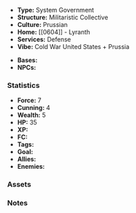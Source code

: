 - **Type:** System Government
- **Structure:** Militaristic Collective
- **Culture:** Prussian
- **Home:** [[0604]] - Lyranth
- **Services:** Defense
- **Vibe:** Cold War United States + Prussia
* **Bases:** 
* **NPCs:** 
### Statistics
* **Force:** 7
* **Cunning:** 4
* **Wealth:** 5
* **HP:** 35
* **XP:** 
* **FC:** 
* **Tags:**
* **Goal:**
* **Allies:** 
* **Enemies:** 
### Assets

### Notes
